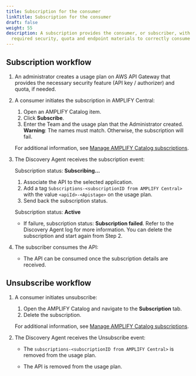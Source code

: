 ```yaml
---
title: Subscription for the consumer
linkTitle: Subscription for the consumer
draft: false
weight: 55
description: A subscription provides the consumer, or subscriber, with the
  required security, quota and endpoint materials to correctly consume the API.
---
```

## Subscription workflow

1. An administrator creates a usage plan on AWS API Gateway that provides the necessary security feature (API key / authorizer) and quota, if needed.
2. A consumer initiates the subscription in AMPLIFY Central:

    1. Open an AMPLIFY Catalog item.
    2. Click **Subscribe**.
    3. Enter the Team and the usage plan that the Administrator created. **Warning**: The names must match. Otherwise, the subscription will fail.

    For additional information, see [Manage AMPLIFY Catalog subscriptions](/docs/catalog/manage_subscriptions/index.html).

3. The Discovery Agent receives the subscription event:

    Subscription status: **Subscribing...**

    1. Associate the API to the selected application.
    2. Add a tag `Subscriptions-<subscriptionID from AMPLIFY Central>` with the value `<apiId>-<Apistage>` on the usage plan.
    3. Send back the subscription status.

    Subscription status: **Active**

    * If failure, subscription status: **Subscription failed**. Refer to the Discovery Agent log for more information. You can delete the subscription and start again from Step 2.
4. The subscriber consumes the API:

    * The API can be consumed once the subscription details are received.

## Unsubscribe workflow

1. A consumer initiates unsubscribe:

    1. Open the AMPLIFY Catalog and navigate to the **Subscription** tab.
    2. Delete the subscription.

    For additional information, see [Manage AMPLIFY Catalog subscriptions](/docs/catalog/manage_subscriptions/index.html).
  
2. The Discovery Agent receives the Unsubscribe event:

    * The `subscriptions-<subscriptionID from AMPLIFY Central>` is removed from the usage plan.

    * The API is removed from the usage plan.
